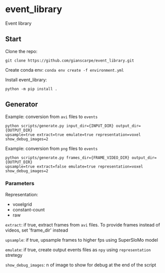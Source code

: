 # event_library
Event library

## Start
Clone the repo:

`git clone https://github.com/gianscarpe/event_library.git`

Create conda env:
`conda env create -f environment.yml`

Install event_library:
```
python -m pip install .
```

## Generator

Example: conversion from `avi` files to `events`
```
python scripts/generate.py input_dir={INPUT_DIR} output_dir={OUTPUT_DIR}
upsample=true extract=true emulate=true representation=voxel  show_debug_images=2

```

Example: conversion from `png` files to `events`
```
python scripts/generate.py frames_dir={FRAME_VIDEO_DIR} output_dir={OUTPUT_DIR}
upsample=true extract=false emulate=true representation=voxel  show_debug_images=2
```



### Parameters

Representation:
- voxelgrid
- constant-count
- raw

`extract`: if true, extract frames from `avi` files. To provide frames instead of
videos, set 'frame_dir' instead

`upsample`: if true, upsample frames to higher fps using SuperSloMo model

`emulate`: if true, create output events files as `npy` using `representation` stretegy

`show_debug_images`: n of image to show for debug at the end of the script
